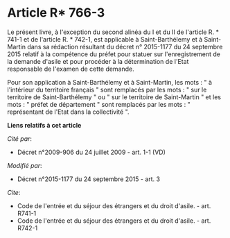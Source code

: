 # Article R* 766-3

Le présent livre, à l'exception du second alinéa du I et du II de l'article R. * 741-1 et de l'article R. * 742-1, est
applicable à Saint-Barthélemy et à Saint-Martin dans sa rédaction résultant du décret n° 2015-1177 du 24 septembre 2015
relatif à la compétence du préfet pour statuer sur l'enregistrement de la demande d'asile et pour procéder à la détermination
de l'Etat responsable de l'examen de cette demande. 

Pour son application à Saint-Barthélemy et à Saint-Martin, les mots : " à l'intérieur du territoire français " sont remplacés
par les mots : " sur le territoire de Saint-Barthélemy " ou " sur le territoire de Saint-Martin " et les mots : " préfet de
département " sont remplacés par les mots : " représentant de l'Etat dans la collectivité ".

**Liens relatifs à cet article**

_Cité par_:

  - Décret n°2009-906 du 24 juillet 2009 - art. 1-1 (VD)

_Modifié par_:

  - Décret n°2015-1177 du 24 septembre 2015 - art. 3

_Cite_:

  - Code de l'entrée et du séjour des étrangers et du droit d'asile. - art. R741-1
  - Code de l'entrée et du séjour des étrangers et du droit d'asile. - art. R742-1

